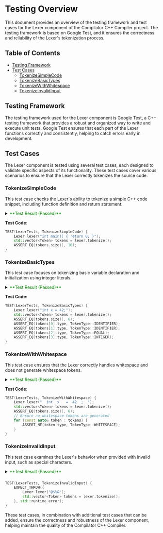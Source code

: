 # Testing Overview

This document provides an overview of the testing framework and test cases for the Lexer component of the Compilator C++ Compiler project. The testing framework is based on Google Test, and it ensures the correctness and reliability of the Lexer's tokenization process.

## Table of Contents

- [Testing Framework](#testing-framework)
- [Test Cases](#test-cases)
  - [TokenizeSimpleCode](#tokenizesimplecode)
  - [TokenizeBasicTypes](#tokenizebasictypes)
  - [TokenizeWithWhitespace](#tokenizewithwhitespace)
  - [TokenizeInvalidInput](#tokenizeinvalidinput)

## Testing Framework

The testing framework used for the Lexer component is Google Test, a C++ testing framework that provides a robust and organized way to write and execute unit tests. Google Test ensures that each part of the Lexer functions correctly and consistently, helping to catch errors early in development.

## Test Cases

The Lexer component is tested using several test cases, each designed to validate specific aspects of its functionality. These test cases cover various scenarios to ensure that the Lexer correctly tokenizes the source code.

### TokenizeSimpleCode

This test case checks the Lexer's ability to tokenize a simple C++ code snippet, including function definition and return statement.

<details>
  <summary><font color="green">**Test Result (Passed)**</font></summary>
  
  - The Lexer successfully tokenized the provided code.
  - The number of tokens generated is as expected (10).
  - Token types and lexemes match the expected values.
</details>

**Test Code:**
```cpp
TEST(LexerTests, TokenizeSimpleCode) {
    Lexer lexer("int main() { return 0; }");
    std::vector<Token> tokens = lexer.tokenize();
    ASSERT_EQ(tokens.size(), 10);
}
```
### TokenizeBasicTypes
This test case focuses on tokenizing basic variable declaration and initialization using integer literals.

<details>
  <summary><font color="green">**Test Result (Passed)**</font></summary>
  
  - The Lexer successfully tokenized the provided code.
  - The number of tokens generated is as expected (6).
  - Token types and lexemes match the expected values.
</details>

**Test Code:**
```cpp
TEST(LexerTests, TokenizeBasicTypes) {
    Lexer lexer("int x = 42;");
    std::vector<Token> tokens = lexer.tokenize();
    ASSERT_EQ(tokens.size(), 6);
    ASSERT_EQ(tokens[0].type, TokenType::IDENTIFIER);
    ASSERT_EQ(tokens[1].type, TokenType::IDENTIFIER);
    ASSERT_EQ(tokens[2].type, TokenType::EQUAL);
    ASSERT_EQ(tokens[3].type, TokenType::INTEGER);
}
```
### TokenizeWithWhitespace
This test case ensures that the Lexer correctly handles whitespace and does not generate whitespace tokens.

<details>
  <summary><font color="green">**Test Result (Passed)**</font></summary>
  
  - The Lexer successfully tokenized the provided code.
  - The number of tokens generated is as expected (6).
  - No whitespace tokens were generated.
</details>

**Test Code:**
```cpp
TEST(LexerTests, TokenizeWithWhitespace) {
    Lexer lexer("  int  x   =  42  ;  ");
    std::vector<Token> tokens = lexer.tokenize();
    ASSERT_EQ(tokens.size(), 6);
    // Ensure no whitespace tokens are generated
    for (const auto& token : tokens) {
        ASSERT_NE(token.type, TokenType::WHITESPACE);
    }
}
```
### TokenizeInvalidInput
This test case examines the Lexer's behavior when provided with invalid input, such as special characters.

<details>
  <summary><font color="green">**Test Result (Passed)**</font></summary>
  
  - The Lexer handled invalid input gracefully.
  - It generated an appropriate error token.
</details>

###
```cpp
TEST(LexerTests, TokenizeInvalidInput) {
    EXPECT_THROW({
        Lexer lexer("@$%&");
        std::vector<Token> tokens = lexer.tokenize();
    }, std::runtime_error);
}
```
These test cases, in combination with additional test cases that can be added, ensure the correctness and robustness of the Lexer component, helping maintain the quality of the Compilator C++ Compiler.